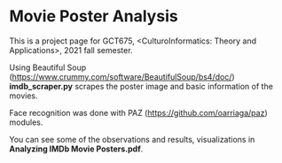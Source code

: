 # Movie Poster Analysis

This is a project page for GCT675, <CulturoInformatics: Theory and Applications>, 2021 fall semester.

Using Beautiful Soup (https://www.crummy.com/software/BeautifulSoup/bs4/doc/) **imdb_scraper.py** scrapes the poster image and basic information of the movies.

Face recognition was done with PAZ (https://github.com/oarriaga/paz) modules.

You can see some of the observations and results, visualizations in **Analyzing IMDb Movie Posters.pdf**.

